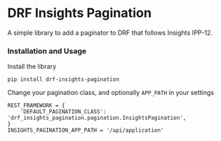 # DRF Insights Pagination

A simple library to add a paginator to DRF that follows Insights IPP-12.

### Installation and Usage

Install the library

```
pip install drf-insights-pagination
```

Change your pagination class, and optionally `APP_PATH` in your settings

```
REST_FRAMEWORK = {
    'DEFAULT_PAGINATION_CLASS': 'drf_insights_pagination.pagination.InsightsPagination',
}
INSIGHTS_PAGINATION_APP_PATH = '/api/application'
```

